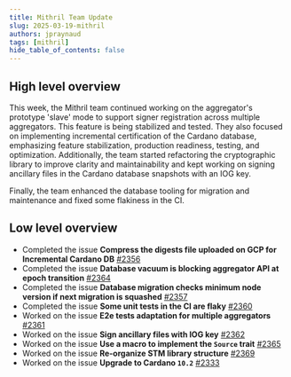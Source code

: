 ```yaml
---
title: Mithril Team Update
slug: 2025-03-19-mithril
authors: jpraynaud
tags: [mithril]
hide_table_of_contents: false
---
```


## High level overview

This week, the Mithril team continued working on the aggregator's prototype 'slave' mode to support signer registration across multiple aggregators. This feature is being stabilized and tested. They also focused on implementing incremental certification of the Cardano database, emphasizing feature stabilization, production readiness, testing, and optimization. Additionally, the team started refactoring the cryptographic library to improve clarity and maintainability and kept working on signing ancillary files in the Cardano database snapshots with an IOG key.

Finally, the team enhanced the database tooling for migration and maintenance and fixed some flakiness in the CI.

## Low level overview

- Completed the issue **Compress the digests file uploaded on GCP for Incremental Cardano DB** [#2356](https://github.com/input-output-hk/mithril/issues/2356)
- Completed the issue **Database vacuum is blocking aggregator API at epoch transition** [#2364](https://github.com/input-output-hk/mithril/issues/2364)
- Completed the issue **Database migration checks minimum node version if next migration is squashed** [#2357](https://github.com/input-output-hk/mithril/issues/2357)
- Completed the issue **Some unit tests in the CI are flaky** [#2360](https://github.com/input-output-hk/mithril/issues/2360)
- Worked on the issue **E2e tests adaptation for multiple aggregators** [#2361](https://github.com/input-output-hk/mithril/issues/2361)
- Worked on the issue **Sign ancillary files with IOG key** [#2362](https://github.com/input-output-hk/mithril/issues/2362)
- Worked on the issue **Use a macro to implement the `Source` trait** [#2365](https://github.com/input-output-hk/mithril/issues/2365)
- Worked on the issue **Re-organize STM library structure** [#2369](https://github.com/input-output-hk/mithril/issues/2369)
- Worked on the issue **Upgrade to Cardano `10.2`** [#2333](https://github.com/input-output-hk/mithril/issues/2333)
